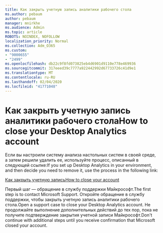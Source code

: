 ```yaml
---
title: Как закрыть учетную запись аналитики рабочего стола
ms.author: pebaum
author: pebaum
manager: mnirkhe
ms.audience: Admin
ms.topic: article
ROBOTS: NOINDEX, NOFOLLOW
localization_priority: Normal
ms.collection: Adm_O365
ms.custom:
- "9000655"
- "2499"
ms.openlocfilehash: db22c9f8fd073825eb4d6901d9110e778e469936
ms.sourcegitcommit: 317eeed39c7777a922442992d67733726c41d9e1
ms.translationtype: MT
ms.contentlocale: ru-RU
ms.lasthandoff: 02/04/2020
ms.locfileid: "41771048"
---
```

# <a name="how-to-close-your-desktop-analytics-account"></a><span data-ttu-id="d6d1c-102">Как закрыть учетную запись аналитики рабочего стола</span><span class="sxs-lookup"><span data-stu-id="d6d1c-102">How to close your Desktop Analytics account</span></span>

<span data-ttu-id="d6d1c-103">Если вы настроили систему анализа настольных систем в своей среде, а затем решили удалить ее, используйте процесс, описанный в следующей ссылке:</span><span class="sxs-lookup"><span data-stu-id="d6d1c-103">If you set up Desktop Analytics in your environment, and then decide you need to remove it, use the process in the following link:</span></span>

[<span data-ttu-id="d6d1c-104">Как закрыть учетную запись</span><span class="sxs-lookup"><span data-stu-id="d6d1c-104">How to close your account</span></span>](https://docs.microsoft.com/configmgr/desktop-analytics/account-close)

<span data-ttu-id="d6d1c-105">Первый шаг — обращение в службу поддержки Майкрософт.</span><span class="sxs-lookup"><span data-stu-id="d6d1c-105">The first step is to contact Microsoft Support.</span></span> <span data-ttu-id="d6d1c-106">Откройте обращение в службу поддержки, чтобы закрыть учетную запись аналитики рабочего стола.</span><span class="sxs-lookup"><span data-stu-id="d6d1c-106">Open a support case to close your Desktop Analytics account.</span></span> <span data-ttu-id="d6d1c-107">Не продолжайте выполнение дополнительных действий до тех пор, пока не получите подтверждение закрытия учетной записи Майкрософт.</span><span class="sxs-lookup"><span data-stu-id="d6d1c-107">Don't continue with additional steps until you receive confirmation that Microsoft closed your account.</span></span>